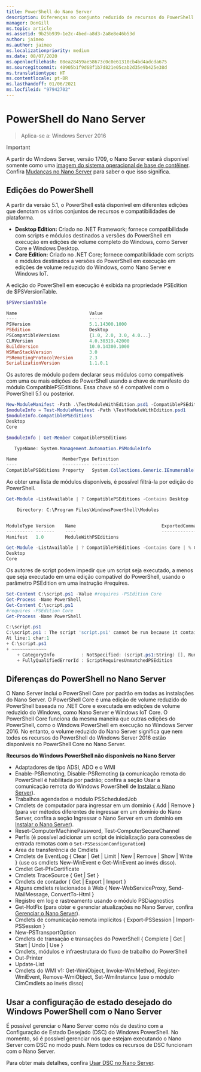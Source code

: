 ```yaml
---
title: PowerShell do Nano Server
description: Diferenças no conjunto reduzido de recursos do PowerShell no Nano Server
manager: DonGill
ms.topic: article
ms.assetid: 9b25b939-1e2c-4bed-a8d3-2a8e8e46b53d
author: jaimeo
ms.author: jaimeo
ms.localizationpriority: medium
ms.date: 08/07/2020
ms.openlocfilehash: 08ea28459ae58673c0c0e61310cb4bd4adcda675
ms.sourcegitcommit: 40905b1f9d68f1b7d821e05cab2d35e9b425e38d
ms.translationtype: HT
ms.contentlocale: pt-BR
ms.lasthandoff: 01/06/2021
ms.locfileid: "97942702"
---
```

# <a name="powershell-on-nano-server"></a>PowerShell do Nano Server

> Aplica-se a: Windows Server 2016

> [!IMPORTANT]
> A partir do Windows Server, versão 1709, o Nano Server estará disponível somente como uma [imagem do sistema operacional de base de contêiner](/virtualization/windowscontainers/quick-start/using-insider-container-images#install-base-container-image). Confira [Mudanças no Nano Server](nano-in-semi-annual-channel.md) para saber o que isso significa.

## <a name="powershell-editions"></a>Edições do PowerShell

A partir da versão 5.1, o PowerShell está disponível em diferentes edições que denotam os vários conjuntos de recursos e compatibilidades de plataforma.

- **Desktop Edition:** Criado no .NET Framework; fornece compatibilidade com scripts e módulos destinados a versões do PowerShell em execução em edições de volume completo do Windows, como Server Core e Windows Desktop.
- **Core Edition:** Criado no .NET Core; fornece compatibilidade com scripts e módulos destinados a versões do PowerShell em execução em edições de volume reduzido do Windows, como Nano Server e Windows IoT.

A edição do PowerShell em execução é exibida na propriedade PSEdition de $PSVersionTable.
```powershell
$PSVersionTable

Name                           Value
----                           -----
PSVersion                      5.1.14300.1000
PSEdition                      Desktop
PSCompatibleVersions           {1.0, 2.0, 3.0, 4.0...}
CLRVersion                     4.0.30319.42000
BuildVersion                   10.0.14300.1000
WSManStackVersion              3.0
PSRemotingProtocolVersion      2.3
SerializationVersion           1.1.0.1
```

Os autores de módulo podem declarar seus módulos como compatíveis com uma ou mais edições do PowerShell usando a chave de manifesto do módulo CompatiblePSEditions. Essa chave só é compatível com o PowerShell 5.1 ou posterior.
```powershell
New-ModuleManifest -Path .\TestModuleWithEdition.psd1 -CompatiblePSEditions Desktop,Core -PowerShellVersion 5.1
$moduleInfo = Test-ModuleManifest -Path \TestModuleWithEdition.psd1
$moduleInfo.CompatiblePSEditions
Desktop
Core

$moduleInfo | Get-Member CompatiblePSEditions

   TypeName: System.Management.Automation.PSModuleInfo

Name                 MemberType Definition
----                 ---------- ----------
CompatiblePSEditions Property   System.Collections.Generic.IEnumerable[string] CompatiblePSEditions {get;}

```
Ao obter uma lista de módulos disponíveis, é possível filtrá-la por edição do PowerShell.
```powershell
Get-Module -ListAvailable | ? CompatiblePSEditions -Contains Desktop

    Directory: C:\Program Files\WindowsPowerShell\Modules


ModuleType Version    Name                                ExportedCommands
---------- -------    ----                                ----------------
Manifest   1.0        ModuleWithPSEditions

Get-Module -ListAvailable | ? CompatiblePSEditions -Contains Core | % CompatiblePSEditions
Desktop
Core

```
Os autores de script podem impedir que um script seja executado, a menos que seja executado em uma edição compatível do PowerShell, usando o parâmetro PSEdition em uma instrução #requires.
```powershell
Set-Content C:\script.ps1 -Value #requires -PSEdition Core
Get-Process -Name PowerShell
Get-Content C:\script.ps1
#requires -PSEdition Core
Get-Process -Name PowerShell

C:\script.ps1
C:\script.ps1 : The script 'script.ps1' cannot be run because it contained a #requires statement for PowerShell editions 'Core'. The edition of PowerShell that is required by the script does not match the currently running PowerShell Desktop edition.
At line:1 char:1
+ C:\script.ps1
+ ~~~~~~~~~~~~~
    + CategoryInfo          : NotSpecified: (script.ps1:String) [], RuntimeException
    + FullyQualifiedErrorId : ScriptRequiresUnmatchedPSEdition
```

## <a name="differences-in-powershell-on-nano-server"></a>Diferenças do PowerShell no Nano Server
O Nano Server inclui o PowerShell Core por padrão em todas as instalações do Nano Server. O PowerShell Core é uma edição de volume reduzido do PowerShell baseada no .NET Core e executada em edições de volume reduzido do Windows, como Nano Server e Windows IoT Core. O PowerShell Core funciona da mesma maneira que outras edições do PowerShell, como o Windows PowerShell em execução no Windows Server 2016. No entanto, o volume reduzido do Nano Server significa que nem todos os recursos do PowerShell do Windows Server 2016 estão disponíveis no PowerShell Core no Nano Server.


**Recursos do Windows PowerShell não disponíveis no Nano Server**
* Adaptadores de tipo ADSI, ADO e o WMI
* Enable-PSRemoting, Disable-PSRemoting (a comunicação remota do PowerShell é habilitada por padrão; confira a seção Usar a comunicação remota do Windows PowerShell de [Instalar o Nano Server](Getting-Started-with-Nano-Server.md)).
* Trabalhos agendados e módulo PSScheduledJob
* Cmdlets de computador para ingressar em um domínio { Add | Remove } (para ver métodos diferentes de ingressar em um domínio do Nano Server, confira a seção Ingressar o Nano Server em um domínio em [Instalar o Nano Server](Getting-Started-with-Nano-Server.md)).
* Reset-ComputerMachinePassword, Test-ComputerSecureChannel
* Perfis (é possível adicionar um script de inicialização para conexões de entrada remotas com o `Set-PSSessionConfiguration`)
* Área de transferência de Cmdlets
* Cmdlets de EventLog { Clear | Get | Limit | New | Remove | Show | Write } (use os cmdlets New-WinEvent e Get-WinEvent ao invés disso).
* Cmdlet Get-PfxCertificate
* Cmdlets TraceSource { Get | Set }
* Cmdlets de contador { Get | Export | Import }
* Alguns cmdlets relacionados à Web { New-WebServiceProxy, Send-MailMessage, ConvertTo-Html }
* Registro em log e rastreamento usando o módulo PSDiagnostics
* Get-HotFix (para obter e gerenciar atualizações no Nano Server, confira [Gerenciar o Nano Server](Manage-Nano-Server.md)).
* Cmdlets de comunicação remota implícitos { Export-PSSession | Import-PSSession }
* New-PSTransportOption
* Cmdlets de transação e transações do PowerShell { Complete | Get | Start | Undo | Use }
* Cmdlets, módulos e infraestrutura do fluxo de trabalho do PowerShell
* Out-Printer
* Update-List
* Cmdlets do WMI v1: Get-WmiObject, Invoke-WmiMethod, Register-WmiEvent, Remove-WmiObject, Set-WmiInstance (use o módulo CimCmdlets ao invés disso)

## <a name="using-windows-powershell-desired-state-configuration-with-nano-server"></a>Usar a configuração de estado desejado do Windows PowerShell com o Nano Server

É possível gerenciar o Nano Server como nós de destino com a Configuração de Estado Desejado (DSC) do Windows PowerShell. No momento, só é possível gerenciar nós que estejam executando o Nano Server com DSC no modo push. Nem todos os recursos de DSC funcionam com o Nano Server.

Para obter mais detalhes, confira [Usar DSC no Nano Server](/powershell/scripting/dsc/getting-started/nanodsc).
